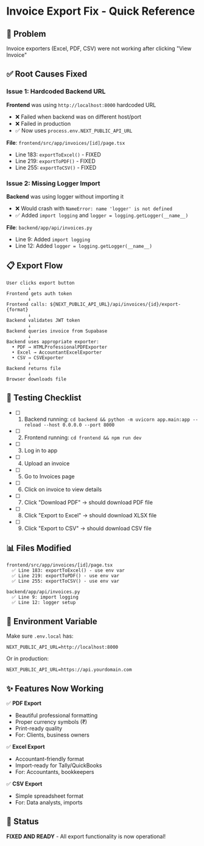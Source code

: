# Invoice Export Fix - Quick Reference

## 🐛 Problem
Invoice exporters (Excel, PDF, CSV) were not working after clicking "View Invoice"

## ✅ Root Causes Fixed

### Issue 1: Hardcoded Backend URL
**Frontend** was using `http://localhost:8000` hardcoded URL
- ❌ Failed when backend was on different host/port
- ❌ Failed in production
- ✅ Now uses `process.env.NEXT_PUBLIC_API_URL`

**File**: `frontend/src/app/invoices/[id]/page.tsx`
- Line 183: `exportToExcel()` - FIXED
- Line 219: `exportToPDF()` - FIXED  
- Line 255: `exportToCSV()` - FIXED

### Issue 2: Missing Logger Import
**Backend** was using logger without importing it
- ❌ Would crash with `NameError: name 'logger' is not defined`
- ✅ Added `import logging` and `logger = logging.getLogger(__name__)`

**File**: `backend/app/api/invoices.py`
- Line 9: Added `import logging`
- Line 12: Added `logger = logging.getLogger(__name__)`

## 📋 Export Flow

```
User clicks export button
        ↓
Frontend gets auth token
        ↓
Frontend calls: ${NEXT_PUBLIC_API_URL}/api/invoices/{id}/export-{format}
        ↓
Backend validates JWT token
        ↓
Backend queries invoice from Supabase
        ↓
Backend uses appropriate exporter:
  • PDF → HTMLProfessionalPDFExporter
  • Excel → AccountantExcelExporter
  • CSV → CSVExporter
        ↓
Backend returns file
        ↓
Browser downloads file
```

## 🧪 Testing Checklist

- [ ] 1. Backend running: `cd backend && python -m uvicorn app.main:app --reload --host 0.0.0.0 --port 8000`
- [ ] 2. Frontend running: `cd frontend && npm run dev`
- [ ] 3. Log in to app
- [ ] 4. Upload an invoice
- [ ] 5. Go to Invoices page
- [ ] 6. Click on invoice to view details
- [ ] 7. Click "Download PDF" → should download PDF file
- [ ] 8. Click "Export to Excel" → should download XLSX file
- [ ] 9. Click "Export to CSV" → should download CSV file

## 📊 Files Modified

```
frontend/src/app/invoices/[id]/page.tsx
  ✅ Line 183: exportToExcel() - use env var
  ✅ Line 219: exportToPDF() - use env var
  ✅ Line 255: exportToCSV() - use env var

backend/app/api/invoices.py
  ✅ Line 9: import logging
  ✅ Line 12: logger setup
```

## 🔧 Environment Variable

Make sure `.env.local` has:
```
NEXT_PUBLIC_API_URL=http://localhost:8000
```

Or in production:
```
NEXT_PUBLIC_API_URL=https://api.yourdomain.com
```

## ✨ Features Now Working

✅ **PDF Export**
- Beautiful professional formatting
- Proper currency symbols (₹)
- Print-ready quality
- For: Clients, business owners

✅ **Excel Export**
- Accountant-friendly format
- Import-ready for Tally/QuickBooks
- For: Accountants, bookkeepers

✅ **CSV Export**
- Simple spreadsheet format
- For: Data analysts, imports

## 🚀 Status
**FIXED AND READY** - All export functionality is now operational!
